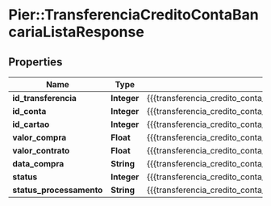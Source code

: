 # Pier::TransferenciaCreditoContaBancariaListaResponse

## Properties
Name | Type | Description | Notes
------------ | ------------- | ------------- | -------------
**id_transferencia** | **Integer** | {{{transferencia_credito_conta_bancaria_lista_response_id_transferencia_value}}} | [optional] 
**id_conta** | **Integer** | {{{transferencia_credito_conta_bancaria_lista_response_id_conta_value}}} | [optional] 
**id_cartao** | **Integer** | {{{transferencia_credito_conta_bancaria_lista_response_id_cartao_value}}} | [optional] 
**valor_compra** | **Float** | {{{transferencia_credito_conta_bancaria_lista_response_valor_compra_value}}} | [optional] 
**valor_contrato** | **Float** | {{{transferencia_credito_conta_bancaria_lista_response_valor_contrato_value}}} | [optional] 
**data_compra** | **String** | {{{transferencia_credito_conta_bancaria_lista_response_data_compra_value}}} | [optional] 
**status** | **Integer** | {{{transferencia_credito_conta_bancaria_lista_response_status_value}}} | [optional] 
**status_processamento** | **String** | {{{transferencia_credito_conta_bancaria_lista_response_status_processamento_value}}} | [optional] 




